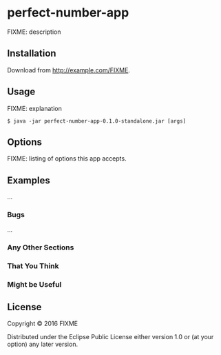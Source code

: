 # perfect-number-app

FIXME: description

## Installation

Download from http://example.com/FIXME.

## Usage

FIXME: explanation

    $ java -jar perfect-number-app-0.1.0-standalone.jar [args]

## Options

FIXME: listing of options this app accepts.

## Examples

...

### Bugs

...

### Any Other Sections
### That You Think
### Might be Useful

## License

Copyright © 2016 FIXME

Distributed under the Eclipse Public License either version 1.0 or (at
your option) any later version.
